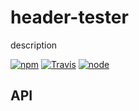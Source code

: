 # header-tester

description


[![npm](https://img.shields.io/npm/dm/header-tester.svg?style=flat-square)](https://www.npmjs.com/package/header-tester)
[![Travis](https://img.shields.io/travis/eventEmitter/header-tester.svg?style=flat-square)](https://travis-ci.org/eventEmitter/header-tester)
[![node](https://img.shields.io/node/v/header-tester.svg?style=flat-square)](https://nodejs.org/)


## API

